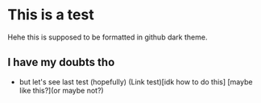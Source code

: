 # This is a test
Hehe this is supposed to be formatted in github dark theme.
## I have my doubts tho
- but let's see
last test (hopefully)
(Link test)[idk how to do this]
[maybe like this?](or maybe not?)
